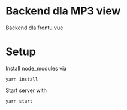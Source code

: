 # Backend dla MP3 view

Backend dla frontu [vue](https://github.com/bryndalski/frontMP3)

# Setup

Install node_modules via

    yarn install

Start server with

    yarn start
